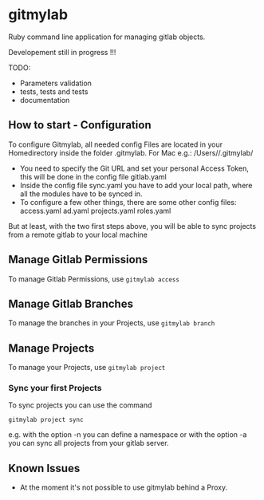 # gitmylab

Ruby command line application for managing gitlab objects.

Developement still in progress !!!

TODO:
- Parameters validation
- tests, tests and tests
- documentation

## How to start - Configuration
To configure Gitmylab, all needed config Files are located in your Homedirectory inside the folder .gitmylab.
For Mac e.g.:
/Users/<Your User>/.gitmylab/

* You need to specify the Git URL and set your personal Access Token, this will be done in the config file gitlab.yaml
* Inside the config file sync.yaml you have to add your local path, where all the modules have to be synced in.
* To configure a few other things, there are some other config files: access.yaml ad.yaml projects.yaml roles.yaml

But at least, with the two first steps above, you will be able to sync projects from a remote gitlab to your local machine

## Manage Gitlab Permissions
To manage Gitlab Permissions, use ```gitmylab access```

## Manage Gitlab Branches
To manage the branches in your Projects, use ```gitmylab branch```


## Manage Projects
To manage your Projects, use ```gitmylab project ```

### Sync your first Projects
To sync projects you can use the command

```gitmylab project sync ```

e.g. with the option -n you can define a namespace or with the option -a you can sync all projects from your gitlab server.

## Known Issues
* At the moment it's not possible to use gitmylab behind a Proxy.

